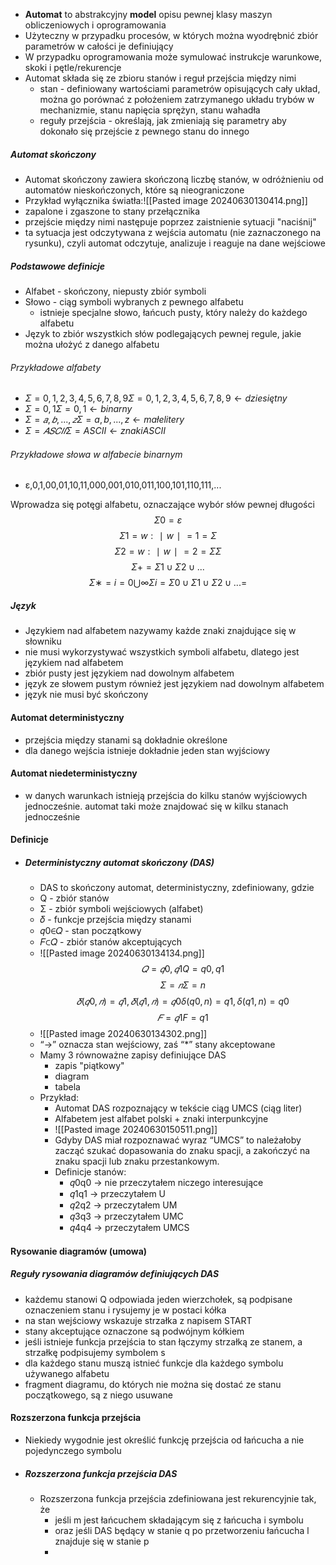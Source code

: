 - **Automat** to abstrakcyjny **model** opisu pewnej klasy maszyn obliczeniowych i oprogramowania
- Użyteczny w przypadku procesów, w których można wyodrębnić zbiór parametrów w całości je definiujący
- W przypadku oprogramowania może symulować instrukcje warunkowe, skoki i pętle/rekurencje
- Automat składa się ze zbioru stanów i reguł przejścia między nimi
	- stan - definiowany wartościami parametrów opisujących cały układ, można go porównać z położeniem zatrzymanego układu trybów w mechanizmie, stanu napięcia sprężyn, stanu wahadła 
	- reguły przejścia - określają, jak zmieniają się parametry aby dokonało się przejście z pewnego stanu do innego 

##### Automat skończony
- Automat skończony zawiera skończoną liczbę stanów, w odróżnieniu od automatów nieskończonych, które są nieograniczone
- Przykład wyłącznika światła:![[Pasted image 20240630130414.png]]
- zapalone i zgaszone to stany przełącznika
- przejście między nimi następuje poprzez zaistnienie sytuacji "naciśnij"
- ta sytuacja jest odczytywana z wejścia automatu (nie zaznaczonego na rysunku), czyli automat odczytuje, analizuje i reaguje na dane wejściowe

#####  Podstawowe definicje
- Alfabet - skończony, niepusty zbiór symboli
- Słowo - ciąg symboli wybranych z pewnego alfabetu
	- istnieje specjalne słowo, łańcuch pusty, który należy do każdego alfabetu
- Język to zbiór wszystkich słów podlegających pewnej regule, jakie można ułożyć z danego alfabetu

###### Przykładowe alfabety
- $Σ={0,1,2,3,4,5,6,7,8,9}Σ={0,1,2,3,4,5,6,7,8,9}﻿ ← dziesiętny$
- $Σ={0,1}Σ={0,1}﻿ ← binarny$
- $Σ={𝑎,𝑏,...,𝑧}Σ={a,b,...,z}﻿ ← małe litery$
- $Σ=𝐴𝑆𝐶𝐼𝐼Σ=ASCII﻿ ← znaki ASCII$

###### Przykładowe słowa w alfabecie binarnym
- ε,0,1,00,01,10,11,000,001,010,011,100,101,110,111,...

Wprowadza się potęgi alfabetu, oznaczające wybór słów pewnej długości
$$Σ0={ε}$$
$$Σ1={w:∣w∣=1}=Σ$$
$$Σ2={w:∣w∣=2}=ΣΣ$$
$$Σ+=Σ1∪Σ2∪...$$
$$Σ∗=i=0⋃∞​Σi=Σ0∪Σ1∪Σ2∪...=$$

##### Język
- Językiem nad alfabetem nazywamy każde znaki znajdujące się w słowniku
- nie musi wykorzystywać wszystkich symboli alfabetu, dlatego jest językiem nad alfabetem
- zbiór pusty jest językiem nad dowolnym alfabetem
- język ze słowem pustym również jest językiem nad dowolnym alfabetem
- język nie musi być skończony

#### Automat deterministyczny
- przejścia między stanami są dokładnie określone
- dla danego wejścia istnieje dokładnie jeden stan wyjściowy

#### Automat niedeterministyczny
- w danych warunkach istnieją przejścia do kilku stanów wyjściowych jednocześnie. automat taki może znajdować się w kilku stanach jednocześnie

#### Definicje
- ##### Deterministyczny automat skończony (DAS)
	- DAS to skończony automat, deterministyczny, zdefiniowany, gdzie
	- Q - zbiór stanów
	- Σ - zbiór symboli wejściowych (alfabet)
	- 𝛿 - funkcje przejścia między stanami
	- 𝑞0∈𝑄 - stan początkowy
	- 𝐹⊂𝑄 - zbiór stanów akceptujących
	- ![[Pasted image 20240630134134.png]]$$𝑄={𝑞0,𝑞1}Q={q0​,q1​}$$$$Σ={𝑛}Σ={n}$$$$𝛿(𝑞0,𝑛)=𝑞1, 𝛿(𝑞1,𝑛)=𝑞0δ(q0​,n)=q1​, δ(q1​,n)=q0$$$$𝐹={𝑞1}F={q1​}$$
	- ![[Pasted image 20240630134302.png]]
	-   “→” oznacza stan wejściowy, zaś “*” stany akceptowane
	- Mamy 3 równoważne zapisy definiujące DAS
		- zapis "piątkowy"
		- diagram
		- tabela
	- Przykład:
		- Automat DAS rozpoznający w tekście ciąg UMCS (ciąg liter)
		- Alfabetem jest alfabet polski + znaki interpunkcyjne
		- ![[Pasted image 20240630150511.png]]
		- Gdyby DAS miał rozpoznawać wyraz “UMCS” to należałoby zacząć szukać dopasowania do znaku spacji, a zakończyć na znaku spacji lub znaku przestankowym.
		- Definicje stanów:
			- 𝑞0q0​﻿ → nie przeczytałem niczego interesujące
			- 𝑞1q1​﻿ → przeczytałem U
			- 𝑞2q2​﻿ → przeczytałem UM
			- 𝑞3q3​﻿ → przeczytałem UMC
			- 𝑞4q4​﻿ → przeczytałem UMCS

#### Rysowanie diagramów (umowa)
##### Reguły rysowania diagramów definiujących DAS
- każdemu stanowi Q odpowiada jeden wierzchołek, są podpisane oznaczeniem stanu i rysujemy je w postaci kółka
- na stan wejściowy wskazuje strzałka z napisem START
- stany akceptujące oznaczone są podwójnym kółkiem
- jeśli istnieje funkcja przejścia to stan łączymy strzałką ze stanem, a strzałkę podpisujemy symbolem s
- dla każdego stanu muszą istnieć funkcje dla każdego symbolu używanego alfabetu
- fragment diagramu, do których nie można się dostać ze stanu początkowego, są z niego usuwane

#### Rozszerzona funkcja przejścia
- Niekiedy wygodnie jest określić funkcję przejścia od łańcucha a nie pojedynczego symbolu
- ##### Rozszerzona funkcja przejścia DAS
	- Rozszerzona funkcja przejścia zdefiniowana jest rekurencyjnie tak, że
		- jeśli m jest łańcuchem składającym się z łańcucha i symbolu
		- oraz jeśli DAS będący w stanie q po przetworzeniu łańcucha l znajduje się w stanie p
		- 